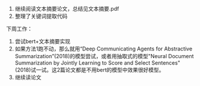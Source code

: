 1. 继续阅读文本摘要论文，总结见文本摘要.pdf
2. 整理了关键词提取代码

下周工作：

1. 尝试bert+文本摘要实现
2. 如果方法1跑不动，那么就用“Deep Communicating Agents for Abstractive Summarization”(2018)的模型尝试，或者用抽取式的模型"Neural Document Summarization by Jointly Learning to Score and Select Sentences"(2018)试一试。这2篇论文都是不用bert的模型中效果很好模型。
3. 继续读论文

